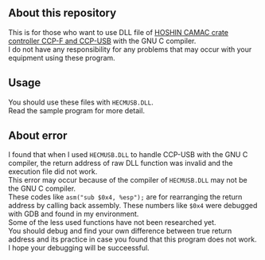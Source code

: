 ## About this repository
This is for those who want to use DLL file of [HOSHIN CAMAC crate controller CCP-F and CCP-USB](https://www.kagaku.com/hoshin/camac.html) with the GNU C compiler.  
I do not have any responsibility for any problems that may occur with your equipment using these program.

## Usage
You should use these files with `HECMUSB.DLL`.   
Read the sample program for more detail.

## About error
I found that when I used `HECMUSB.DLL` to handle CCP-USB with the GNU C compiler, the return address of raw DLL function was invalid and the execution file did not work.  
This error may occur because of the compiler of `HECMUSB.DLL` may not be the GNU C compiler.  
These codes like `asm("sub $0x4, %esp");` are for rearranging the return address by calling back assembly.
These numbers like `$0x4` were debugged with GDB and found in my environment.  
Some of the less used functions have not been researched yet.  
You should debug and find your own difference between true return address and its practice in case you found that this program does not work.
I hope your debugging will be succeessful.
